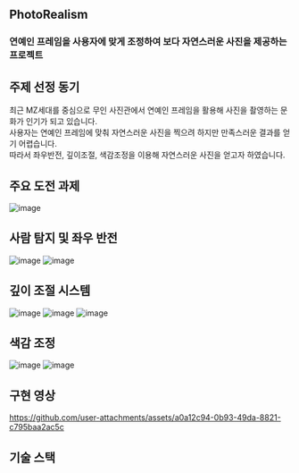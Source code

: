 ## PhotoRealism
### 연예인 프레임을 사용자에 맞게 조정하여 보다 자연스러운 사진을 제공하는 프로젝트

## 주제 선정 동기
최근 MZ세대를 중심으로 무인 사진관에서 연예인 프레임을 활용해 사진을 촬영하는 문화가 인기가 되고 있습니다.  
사용자는 연예인 프레임에 맞춰 자연스러운 사진을 찍으려 하지만 만족스러운 결과를 얻기 어렵습니다.  
따라서 좌우반전, 깊이조절, 색감조정을 이용해 자연스러운 사진을 얻고자 하였습니다.

## 주요 도전 과제
![image](https://github.com/user-attachments/assets/eada081b-e40b-4a2a-bf3b-119e0cf219ca)

## 사람 탐지 및 좌우 반전
![image](https://github.com/user-attachments/assets/5a3701d2-baff-4369-a2ef-f8df80100338)
![image](https://github.com/user-attachments/assets/63cbe477-4611-49fc-8f6d-7d7b7bc89474)

## 깊이 조절 시스템
![image](https://github.com/user-attachments/assets/54e51ead-37d7-41c2-a942-82021b3ef775)
![image](https://github.com/user-attachments/assets/710c0318-c9ab-488f-a164-bf3a01246bbf)
![image](https://github.com/user-attachments/assets/51dc07be-8e22-4c1b-9ca3-81a3ba255b8e)

## 색감 조정
![image](https://github.com/user-attachments/assets/699ad370-cf77-4416-9ffa-b3ada409daca)
![image](https://github.com/user-attachments/assets/d60ef7f3-9194-4735-b73a-3058b145e912)

## 구현 영상
https://github.com/user-attachments/assets/a0a12c94-0b93-49da-8821-c795baa2ac5c

## 기술 스택


